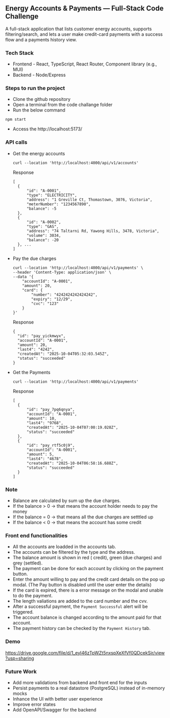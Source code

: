 ## Energy Accounts & Payments — Full-Stack Code Challenge

A full-stack application that lists customer energy accounts, supports filtering/search, and lets a user make credit-card payments with a success flow and a payments history view.

### Tech Stack
- Frontend - React, TypeScript, React Router, Component library (e.g., MUI)
- Backend - Node/Express
  
### Steps to run the project
- Clone the github repository
- Open a terminal from the code challange folder
- Run the below command
```
npm start
```
- Access the http://localhost:5173/

### API calls

- Get the energy accounts

  ```
  curl --location 'http://localhost:4000/api/v1/accounts'
  ```

  Response
  ```
  [
    {
        "id": "A-0001",
        "type": "ELECTRICITY",
        "address": "1 Greville Ct, Thomastown, 3076, Victoria",
        "meterNumber": "1234567890",
        "balance": -5
    },
    {
        "id": "A-0002",
        "type": "GAS",
        "address": "74 Taltarni Rd, Yawong Hills, 3478, Victoria",
        "volume": 3034,
        "balance": -20
    }, ...
  ]
  ```
- Pay the due charges

  ```
  curl --location 'http://localhost:4000/api/v1/payments' \
  --header 'Content-Type: application/json' \
  --data '{
      "accountId": "A-0001",
      "amount": 20,
      "card": {
          "number": "4242424242424242",
          "expiry": "12/29",
          "cvc": "123"
      }
  }'
  ```

  Response

  ```
  {
    "id": "pay_yickmwyx",
    "accountId": "A-0001",
    "amount": 20,
    "last4": "4242",
    "createdAt": "2025-10-04T05:32:03.545Z",
    "status": "succeeded"
  }
  ```

- Get the Payments

  ```
  curl --location 'http://localhost:4000/api/v1/payments'
  ```

  Response

  ```
  [
    {
        "id": "pay_7pq6qnya",
        "accountId": "A-0001",
        "amount": 10,
        "last4": "9768",
        "createdAt": "2025-10-04T07:00:19.028Z",
        "status": "succeeded"
    },
    {
        "id": "pay_rtf5c0j9",
        "accountId": "A-0001",
        "amount": 5,
        "last4": "4678",
        "createdAt": "2025-10-04T06:58:16.688Z",
        "status": "succeeded"
    }
  ]
  ```

### Note
-  Balance are calculated by sum up the due charges.
-  If the balance > 0 -> that means the account holder needs to pay the money
-  If the balance = 0 -> that means all the due charges are setttled up
-  If the balance < 0 -> that means the account has some credit

### Front end functionalities

- All the accounts are loadded in the accounts tab.
- The accounts can be filtered by the type and the address.
- The balance amount is shown in red ( credit), green (due charges) and grey (settled).
- The payment can be done for each account by clicking on the payment button.
- Enter the amount willing to pay and the credit card details on the pop up modal. (The Pay button is disabled until the user enter the details)
- If the card is expired, there is a error message on the modal and unable to do the payment.
- The length valiations are added to the card number and the cvv.
- After a successful payment, the `Payment Successful` alert will be triggered.
- The account balance is changed according to the amount paid for that account.
- The payment history can be checked by the `Payment History` tab.

### Demo

https://drive.google.com/file/d/1_eyI46zTpWZt5nxspXeXfVf0QDcekSir/view?usp=sharing

### Future Work

- Add more validations from backend and front end for the inputs
- Persist payments to a real datastore (PostgreSQL) instead of in-memory mocks
- Inhance the UI with better user experience
- Improve error states
- Add OpenAPI/Swagger for the backend


  



  
